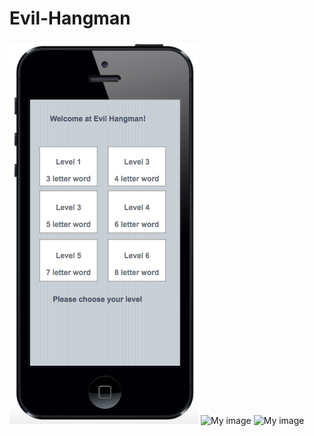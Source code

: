 Evil-Hangman
============
![My image](https://raw.githubusercontent.com/suuz2l/Evil-Hangman/master/img/image1.png?token=AJArugn3D3BjSNe7i7egubFTfRKSMtDOks5Ub0gowA%3D%3D)
![My image](suuz2l.github.com/Evil-Hangman/img/image2.png)
![My image](suuz2l.github.com/Evil-Hangman/img/image3.png)
